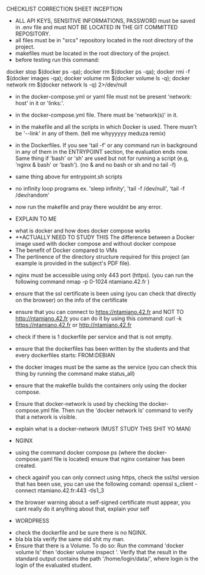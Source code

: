 CHECKLIST CORRECTION SHEET INCEPTION



- ALL API KEYS, SENSITIVE INFORMATIONS, PASSWORD must be saved in .env file and must NOT BE LOCATED IN THE GIT COMMITTED REPOSITORY.
- all files must be in "srcs" repository located in the root directory of the project.
- makefiles must be located in the root directory of the project.
- before testing run this command:

 docker stop $(docker ps -qa); docker rm $(docker ps -qa); docker rmi -f $(docker images -qa); docker volume rm $(docker volume ls -q); docker network rm $(docker network ls -q) 2>/dev/null

- in the docker-compose.yml or yaml file must not be present 'network: host' in it or 'links:'.
- in the docker-compose.yml file. There must be 'network(s)' in it.
- in the makefile and all the scripts in which Docker is used. There musn't be '--link' in any of them. (tell me whyyyyyy meduza remix)
- in the Dockerfiles. If you see 'tail -f' or any command run in background in any of them in the ENTRYPOINT section, the evaluation ends now. Same thing if 'bash' or 'sh' are used but not for running a script (e.g, 'nginx & bash' or 'bash'). (no & and no bash or sh and no  tail -f)
-  same thing above for entrypoint.sh scripts
- no infinity loop programs ex. 'sleep infinity', 'tail -f /dev/null', 'tail -f /dev/random'

- now run the makefile and pray there wouldnt be any error.



- EXPLAIN TO ME 
* what is docker and how does docker compose works
* **ACTUALLY NEED TO STUDY THIS The difference between a Docker image used with docker compose and without docker compose
* The benefit of Docker compared to VMs
* The pertinence of the directory structure required for this project (an example is provided in the subject's PDF file).


- nginx must be accessible using only 443 port (https). 
(you can run the following command  nmap -p 0-1024 ntamiano.42.fr ) 
- ensure that the ssl certificate is been using (you can check that directly on the browser) on the info of the certificate
- ensure that you can connect to https://ntamiano.42.fr and NOT TO http://ntamiano.42.fr you can do it by using this command:  curl -k https://ntamiano.42.fr or http://ntamiano.42.fr


- check if there is 1 dockerfile per service and that is not empty.
- ensure that the dockerfiles has been written by the students and that every dockerfiles starts: FROM:DEBIAN

- the docker images must be the same as the service (you can check this thing by running the command make status_all)

- ensure that the makefile builds the containers only using the docker compose.

- Ensure that docker-network is used by checking the docker-compose.yml file. Then run the 'docker network ls' command to verify that a network is visible.

- explain what is a docker-network (MUST STUDY THIS SHIT YO MAN)

* NGINX

- using the command docker compose ps (where the docker-compose.yaml file is located) ensure that nginx container has been created.

- check againif you can only connect using https, check the ssl/tsl version that has been use, you can use the following comand: openssl s_client -connect ntamiano.42.fr:443 -tls1_3

- the browser warning about a self-signed certificate must appear, you cant really do it anything about that, explain your self


* WORDPRESS
- check the dockerfile and be sure there is no NGINX.
- bla bla bla verify the same old shit my man.
- Ensure that there is a Volume. To do so: Run the command 'docker volume ls' then 'docker volume inspect <volume name>'. Verify that the result in the standard output contains the path '/home/login/data/', where login is the login of the evaluated student.
